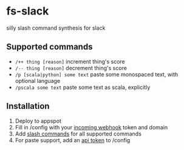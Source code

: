 # fs-slack #

silly slash command synthesis for slack


## Supported commands ##
- `/++ thing [reason]`  increment thing's score
- `/-- thing [reason]`  decrement thing's score
- `/p [scala|python] some text` paste some monospaced text, with optional language
- `/pscala some text` paste some text as scala, explicitly

## Installation ##
1. Deploy to appspot
2. Fill in /config with your [incoming webhook](https://foursquare.slack.com/services/new/incoming-webhook) token and domain
3. Add [slash commands](https://foursquare.slack.com/services/new/slash-commands) for all supported commands
4. For paste support, add an [api token](https://api.slack.com/) to /config
